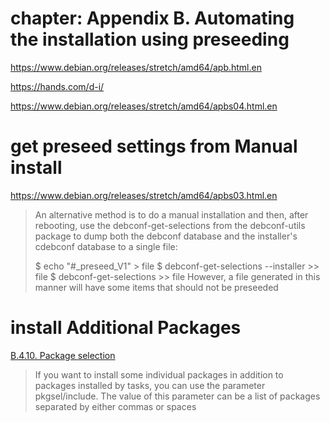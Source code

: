 # chapter: Appendix B. Automating the installation using preseeding
https://www.debian.org/releases/stretch/amd64/apb.html.en

https://hands.com/d-i/

https://www.debian.org/releases/stretch/amd64/apbs04.html.en

# get preseed settings from Manual install
https://www.debian.org/releases/stretch/amd64/apbs03.html.en
>An alternative method is to do a manual installation and then, after rebooting, use the debconf-get-selections from the debconf-utils package to dump both the debconf database and the installer's cdebconf database to a single file:
>
>$ echo "#_preseed_V1" > file
>$ debconf-get-selections --installer >> file
>$ debconf-get-selections >> file
>However, a file generated in this manner will have some items that should not be preseeded

# install Additional Packages
[B.4.10. Package selection](https://www.debian.org/releases/stretch/amd64/apbs04.html.en#preseed-pkgsel)
>If you want to install some individual packages in addition to packages installed by tasks, you can use the parameter pkgsel/include. The value of this parameter can be a list of packages separated by either commas or spaces
